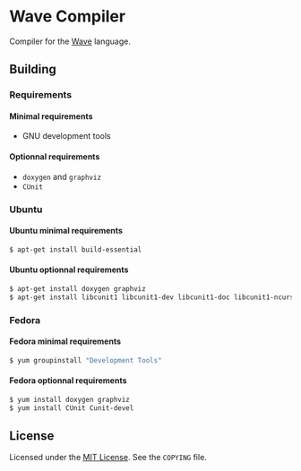Wave Compiler
=============

Compiler for the [Wave][WAVE] language.

Building
--------
### Requirements
#### Minimal requirements
- GNU development tools

#### Optionnal requirements
- ```doxygen``` and ```graphviz```
- ```CUnit```

### Ubuntu
#### Ubuntu minimal requirements
```bash
$ apt-get install build-essential
```

#### Ubuntu optionnal requirements
```bash
$ apt-get install doxygen graphviz
$ apt-get install libcunit1 libcunit1-dev libcunit1-doc libcunit1-ncurses libcunit1-ncurses-dev
```

### Fedora
#### Fedora minimal requirements
```bash
$ yum groupinstall "Development Tools"
```

#### Fedora optionnal requirements
```bash
$ yum install doxygen graphviz
$ yum install CUnit Cunit-devel
```

License
-------
Licensed under the [MIT License][MIT License]. See the ```COPYING``` file.

[WAVE]: http://wave.gforge.inria.fr/
[MIT License]: http://opensource.org/licenses/MIT
